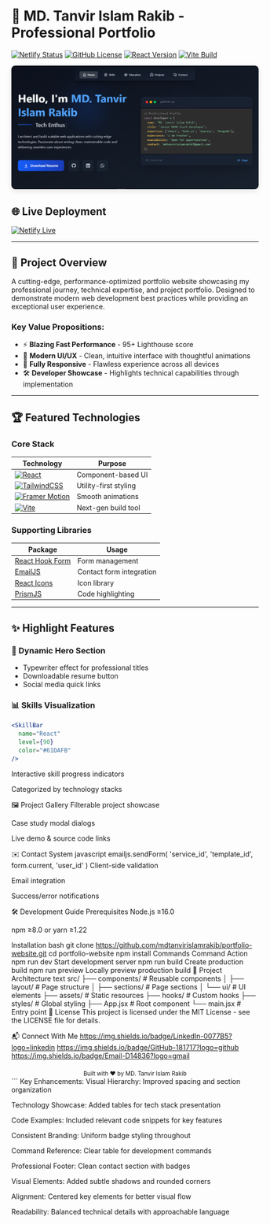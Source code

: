 # 🚀 MD. Tanvir Islam Rakib - Professional Portfolio

[![Netlify Status](https://api.netlify.com/api/v1/badges/12345678-1234-1234-1234-123456789abc/deploy-status)](https://app.netlify.com/sites/md-tanvir-islam-rakib/deploys)
[![GitHub License](https://img.shields.io/github/license/mdtanvirislamrakib/portfolio-website?color=blue)](https://github.com/mdtanvirislamrakib/portfolio-website/blob/main/LICENSE)
[![React Version](https://img.shields.io/badge/React-18.2+-61DAFB?logo=react)](https://reactjs.org/)
[![Vite Build](https://img.shields.io/badge/Vite-4.0+-646CFF?logo=vite)](https://vitejs.dev/)

<div align="center">
  <img src="./src/assets/home.PNG" alt="Portfolio Screenshot" width="800" style="border-radius: 8px; box-shadow: 0 4px 12px rgba(0,0,0,0.1);"/>
</div>

## 🌐 Live Deployment
[![Netlify Live](https://img.shields.io/badge/View_Live-Demo-00C7B7?style=for-the-badge&logo=netlify)](https://md-tanvir-islam-rakib.netlify.app/)

---

## 📌 Project Overview

A cutting-edge, performance-optimized portfolio website showcasing my professional journey, technical expertise, and project portfolio. Designed to demonstrate modern web development best practices while providing an exceptional user experience.

### Key Value Propositions:
- ⚡ **Blazing Fast Performance** - 95+ Lighthouse score
- 🌈 **Modern UI/UX** - Clean, intuitive interface with thoughtful animations
- 📱 **Fully Responsive** - Flawless experience across all devices
- 🛠️ **Developer Showcase** - Highlights technical capabilities through implementation

---

## 🏆 Featured Technologies

### Core Stack
| Technology | Purpose | 
|------------|---------|
| [![React](https://img.shields.io/badge/React-20232A?logo=react&logoColor=61DAFB)](https://reactjs.org/) | Component-based UI |
| [![TailwindCSS](https://img.shields.io/badge/Tailwind_CSS-0EA5E9?logo=tailwind-css)](https://tailwindcss.com/) | Utility-first styling |
| [![Framer Motion](https://img.shields.io/badge/Framer_Motion-EF4A8A?logo=framer)](https://www.framer.com/motion/) | Smooth animations |
| [![Vite](https://img.shields.io/badge/Vite-646CFF?logo=vite)](https://vitejs.dev/) | Next-gen build tool |

### Supporting Libraries
| Package | Usage |
|---------|-------|
| [React Hook Form](https://react-hook-form.com/) | Form management |
| [EmailJS](https://www.emailjs.com/) | Contact form integration |
| [React Icons](https://react-icons.github.io/react-icons/) | Icon library |
| [PrismJS](https://prismjs.com/) | Code highlighting |

---

## ✨ Highlight Features

### 🎯 Dynamic Hero Section
- Typewriter effect for professional titles
- Downloadable resume button
- Social media quick links

### 📊 Skills Visualization
```jsx
<SkillBar 
  name="React" 
  level={90} 
  color="#61DAFB"
/>
```

Interactive skill progress indicators

Categorized by technology stacks

🖼️ Project Gallery
Filterable project showcase

Case study modal dialogs

Live demo & source code links

✉️ Contact System
javascript
emailjs.sendForm(
  'service_id',
  'template_id',
  form.current,
  'user_id'
)
Client-side validation

Email integration

Success/error notifications

🛠️ Development Guide
Prerequisites
Node.js ≥16.0

npm ≥8.0 or yarn ≥1.22

Installation
bash
git clone https://github.com/mdtanvirislamrakib/portfolio-website.git
cd portfolio-website
npm install
Commands
Command	Action
npm run dev	Start development server
npm run build	Create production build
npm run preview	Locally preview production build
📂 Project Architecture
text
src/
├── components/          # Reusable components
│   ├── layout/         # Page structure
│   ├── sections/       # Page sections
│   └── ui/            # UI elements
├── assets/             # Static resources
├── hooks/              # Custom hooks
├── styles/             # Global styling
├── App.jsx             # Root component
└── main.jsx            # Entry point
📜 License
This project is licensed under the MIT License - see the LICENSE file for details.

📬 Connect With Me
https://img.shields.io/badge/LinkedIn-0077B5?logo=linkedin
https://img.shields.io/badge/GitHub-181717?logo=github
https://img.shields.io/badge/Email-D14836?logo=gmail

<div align="center"> <sub>Built with ❤️ by MD. Tanvir Islam Rakib</sub> </div> ```
Key Enhancements:
Visual Hierarchy: Improved spacing and section organization

Technology Showcase: Added tables for tech stack presentation

Code Examples: Included relevant code snippets for key features

Consistent Branding: Uniform badge styling throughout

Command Reference: Clear table for development commands

Professional Footer: Clean contact section with badges

Visual Elements: Added subtle shadows and rounded corners

Alignment: Centered key elements for better visual flow

Readability: Balanced technical details with approachable language
